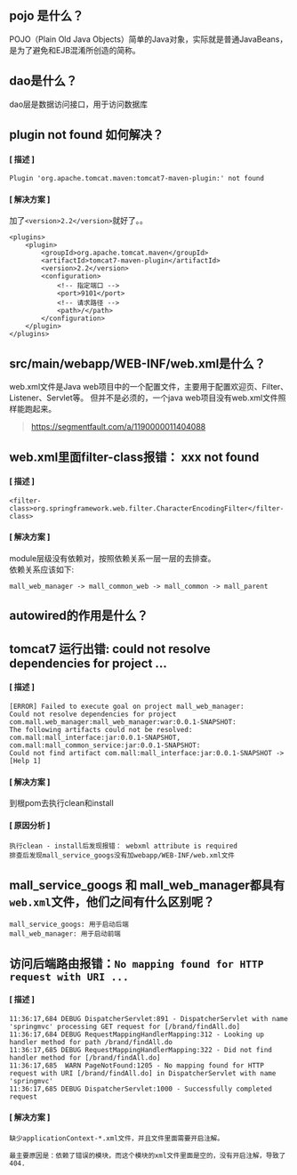 ## pojo 是什么？
POJO（Plain Old Java Objects）简单的Java对象，实际就是普通JavaBeans，是为了避免和EJB混淆所创造的简称。

## dao是什么？
dao层是数据访问接口，用于访问数据库

## plugin not found 如何解决？
#### [ 描述 ]
```
Plugin 'org.apache.tomcat.maven:tomcat7-maven-plugin:' not found
``` 
#### [ 解决方案 ]
加了`<version>2.2</version>`就好了。。
```
<plugins>
    <plugin>
        <groupId>org.apache.tomcat.maven</groupId>
        <artifactId>tomcat7-maven-plugin</artifactId>
        <version>2.2</version>
        <configuration>
            <!-- 指定端口 -->
            <port>9101</port>
            <!-- 请求路径 -->
            <path>/</path>
        </configuration>
    </plugin>
</plugins>
```

## src/main/webapp/WEB-INF/web.xml是什么？
web.xml文件是Java web项目中的一个配置文件，主要用于配置欢迎页、Filter、Listener、Servlet等。
但并不是必须的，一个java web项目没有web.xml文件照样能跑起来。
> https://segmentfault.com/a/1190000011404088

## web.xml里面filter-class报错： xxx not found
#### [ 描述 ]
```
<filter-class>org.springframework.web.filter.CharacterEncodingFilter</filter-class>
```

#### [ 解决方案 ]
module层级没有依赖对，按照依赖关系一层一层的去排查。  
依赖关系应该如下:
```
mall_web_manager -> mall_common_web -> mall_common -> mall_parent
```

## autowired的作用是什么？

## tomcat7 运行出错: could not resolve dependencies for project ...
#### [ 描述 ]
```
[ERROR] Failed to execute goal on project mall_web_manager: 
Could not resolve dependencies for project com.mall.web_manager:mall_web_manager:war:0.0.1-SNAPSHOT: 
The following artifacts could not be resolved: 
com.mall:mall_interface:jar:0.0.1-SNAPSHOT, com.mall:mall_common_service:jar:0.0.1-SNAPSHOT: 
Could not find artifact com.mall:mall_interface:jar:0.0.1-SNAPSHOT -> [Help 1]
```

#### [ 解决方案 ]
到根pom去执行clean和install

#### [ 原因分析 ]
```
执行clean - install后发现报错： webxml attribute is required
排查后发现mall_service_googs没有加webapp/WEB-INF/web.xml文件
```

## mall_service_googs 和 mall_web_manager都具有`web.xml`文件，他们之间有什么区别呢？
```
mall_service_googs: 用于启动后端
mall_web_manager: 用于启动前端
```

## 访问后端路由报错：`No mapping found for HTTP request with URI ...`

#### [ 描述 ]
```
11:36:17,684 DEBUG DispatcherServlet:891 - DispatcherServlet with name 'springmvc' processing GET request for [/brand/findAll.do]
11:36:17,684 DEBUG RequestMappingHandlerMapping:312 - Looking up handler method for path /brand/findAll.do
11:36:17,685 DEBUG RequestMappingHandlerMapping:322 - Did not find handler method for [/brand/findAll.do]
11:36:17,685  WARN PageNotFound:1205 - No mapping found for HTTP request with URI [/brand/findAll.do] in DispatcherServlet with name 'springmvc'
11:36:17,685 DEBUG DispatcherServlet:1000 - Successfully completed request
```

#### [ 解决方案 ]
```
缺少applicationContext-*.xml文件，并且文件里面需要开启注解。

最主要原因是：依赖了错误的模块，而这个模块的xml文件里面是空的，没有开启注解，导致了404.
```